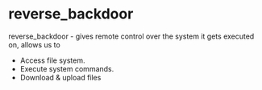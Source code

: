 # reverse_backdoor
reverse_backdoor - gives remote control over the system it gets executed on, allows us to  
- Access file system.  
- Execute system commands.  
- Download &amp; upload files
